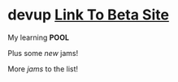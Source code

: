 # devup [Link To Beta Site](https://github.com/monXterious/devup/docs/)
My learning **POOL**

Plus some *new* jams!

More _jams_ to the list!
